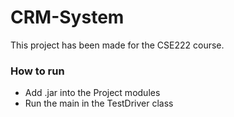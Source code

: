 # CRM-System

This project has been made for the CSE222 course. 

### How to run

* Add .jar into the Project modules
* Run the main in the TestDriver class



